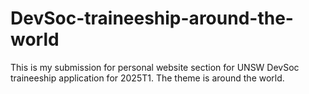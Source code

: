 # DevSoc-traineeship-around-the-world
This is my submission for personal website section for UNSW DevSoc traineeship application for 2025T1. The theme is around the world.
